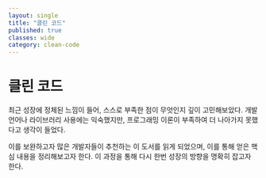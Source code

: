 ```yaml
---
layout: single
title: "클린 코드"
published: true
classes: wide
category: clean-code
---
```


# 클린 코드

최근 성장에 정체된 느낌이 들어, 스스로 부족한 점이 무엇인지 깊이 고민해보았다.
개발 언어나 라이브러리 사용에는 익숙했지만, 프로그래밍 이론이 부족하여 더 나아가지 못했다고 생각이 들었다.

이를 보완하고자 많은 개발자들이 추천하는 이 도서를 읽게 되었으며, 이를 통해 얻은 핵심 내용을 정리해보고자 한다.
이 과정을 통해 다시 한번 성장의 방향을 명확히 잡고자 한다.


<!--
목차:

1장 깨끗한 코드
코드가 존재하리라
나쁜 코드
나쁜 코드로 치르는 대가
__ 원대한 재설계의 꿈
__ 태도
__ 원초적 난제
__ 깨끗한 코드라는 예술?
__ 깨끗한 코드란?
우리들 생각
우리는 저자다
보이스카우트 규칙
프리퀄과 원칙
결론
참고 문헌
2장 의미 있는 이름
들어가면서
의도를 분명히 밝혀라
그릇된 정보를 피하라
-->
